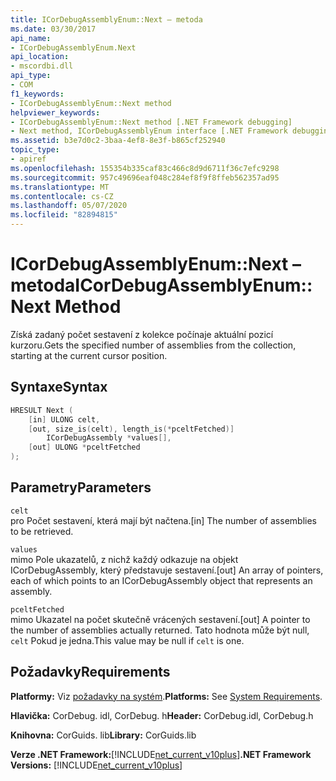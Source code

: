 ```yaml
---
title: ICorDebugAssemblyEnum::Next – metoda
ms.date: 03/30/2017
api_name:
- ICorDebugAssemblyEnum.Next
api_location:
- mscordbi.dll
api_type:
- COM
f1_keywords:
- ICorDebugAssemblyEnum::Next method
helpviewer_keywords:
- ICorDebugAssemblyEnum::Next method [.NET Framework debugging]
- Next method, ICorDebugAssemblyEnum interface [.NET Framework debugging]
ms.assetid: b3e7d0c2-3baa-4ef8-8e3f-b865cf252940
topic_type:
- apiref
ms.openlocfilehash: 155354b335caf83c466c8d9d6711f36c7efc9298
ms.sourcegitcommit: 957c49696eaf048c284ef8f9f8ffeb562357ad95
ms.translationtype: MT
ms.contentlocale: cs-CZ
ms.lasthandoff: 05/07/2020
ms.locfileid: "82894815"
---
```

# <a name="icordebugassemblyenumnext-method"></a><span data-ttu-id="33416-102">ICorDebugAssemblyEnum::Next – metoda</span><span class="sxs-lookup"><span data-stu-id="33416-102">ICorDebugAssemblyEnum::Next Method</span></span>
<span data-ttu-id="33416-103">Získá zadaný počet sestavení z kolekce počínaje aktuální pozicí kurzoru.</span><span class="sxs-lookup"><span data-stu-id="33416-103">Gets the specified number of assemblies from the collection, starting at the current cursor position.</span></span>  
  
## <a name="syntax"></a><span data-ttu-id="33416-104">Syntaxe</span><span class="sxs-lookup"><span data-stu-id="33416-104">Syntax</span></span>  
  
```cpp  
HRESULT Next (  
    [in] ULONG celt,  
    [out, size_is(celt), length_is(*pceltFetched)]  
        ICorDebugAssembly *values[],  
    [out] ULONG *pceltFetched  
);  
```  
  
## <a name="parameters"></a><span data-ttu-id="33416-105">Parametry</span><span class="sxs-lookup"><span data-stu-id="33416-105">Parameters</span></span>  
 `celt`  
 <span data-ttu-id="33416-106">pro Počet sestavení, která mají být načtena.</span><span class="sxs-lookup"><span data-stu-id="33416-106">[in] The number of assemblies to be retrieved.</span></span>  
  
 `values`  
 <span data-ttu-id="33416-107">mimo Pole ukazatelů, z nichž každý odkazuje na objekt ICorDebugAssembly, který představuje sestavení.</span><span class="sxs-lookup"><span data-stu-id="33416-107">[out] An array of pointers, each of which points to an ICorDebugAssembly object that represents an assembly.</span></span>  
  
 `pceltFetched`  
 <span data-ttu-id="33416-108">mimo Ukazatel na počet skutečně vrácených sestavení.</span><span class="sxs-lookup"><span data-stu-id="33416-108">[out] A pointer to the number of assemblies actually returned.</span></span> <span data-ttu-id="33416-109">Tato hodnota může být null, `celt` Pokud je jedna.</span><span class="sxs-lookup"><span data-stu-id="33416-109">This value may be null if `celt` is one.</span></span>  
  
## <a name="requirements"></a><span data-ttu-id="33416-110">Požadavky</span><span class="sxs-lookup"><span data-stu-id="33416-110">Requirements</span></span>  
 <span data-ttu-id="33416-111">**Platformy:** Viz [požadavky na systém](../../get-started/system-requirements.md).</span><span class="sxs-lookup"><span data-stu-id="33416-111">**Platforms:** See [System Requirements](../../get-started/system-requirements.md).</span></span>  
  
 <span data-ttu-id="33416-112">**Hlavička:** CorDebug. idl, CorDebug. h</span><span class="sxs-lookup"><span data-stu-id="33416-112">**Header:** CorDebug.idl, CorDebug.h</span></span>  
  
 <span data-ttu-id="33416-113">**Knihovna:** CorGuids. lib</span><span class="sxs-lookup"><span data-stu-id="33416-113">**Library:** CorGuids.lib</span></span>  
  
 <span data-ttu-id="33416-114">**Verze .NET Framework:**[!INCLUDE[net_current_v10plus](../../../../includes/net-current-v10plus-md.md)]</span><span class="sxs-lookup"><span data-stu-id="33416-114">**.NET Framework Versions:** [!INCLUDE[net_current_v10plus](../../../../includes/net-current-v10plus-md.md)]</span></span>
